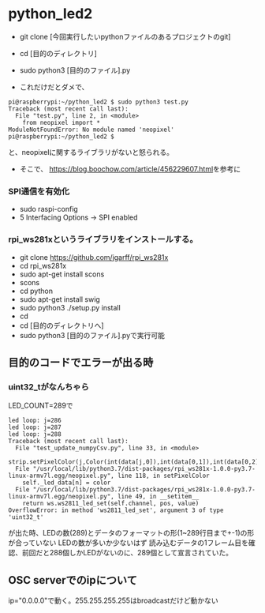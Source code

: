 # python_led2

- git clone [今回実行したいpythonファイルのあるプロジェクトのgit]
- cd [目的のディレクトリ]
- sudo python3 [目的のファイル].py


- これだけだとダメで、
```
pi@raspberrypi:~/python_led2 $ sudo python3 test.py
Traceback (most recent call last):
  File "test.py", line 2, in <module>
    from neopixel import *
ModuleNotFoundError: No module named 'neopixel'
pi@raspberrypi:~/python_led2 $ 
```


と、neopixelに関するライブラリがないと怒られる。


- そこで、 <https://blog.boochow.com/article/456229607.html>を参考に


### SPI通信を有効化
- sudo raspi-config
- 5 Interfacing Options -> SPI enabled

 
### rpi_ws281xというライブラリをインストールする。
- git clone https://github.com/jgarff/rpi_ws281x 
- cd rpi_ws281x
- sudo apt-get install scons
- scons
- cd python
- sudo apt-get install swig
- sudo python3 ./setup.py install
- cd
- cd [目的のディレクトリへ]
- sudo python3 [目的のファイル].pyで実行可能

## 目的のコードでエラーが出る時
### uint32_tがなんちゃら
LED_COUNT=289で
```
led loop: j=286
led loop: j=287
led loop: j=288
Traceback (most recent call last):
  File "test_update_numpyCsv.py", line 33, in <module>
    strip.setPixelColor(j,Color(int(data[j,0]),int(data[0,1]),int(data[0,2])))
  File "/usr/local/lib/python3.7/dist-packages/rpi_ws281x-1.0.0-py3.7-linux-armv7l.egg/neopixel.py", line 118, in setPixelColor
    self._led_data[n] = color
  File "/usr/local/lib/python3.7/dist-packages/rpi_ws281x-1.0.0-py3.7-linux-armv7l.egg/neopixel.py", line 49, in __setitem__
    return ws.ws2811_led_set(self.channel, pos, value)
OverflowError: in method 'ws2811_led_set', argument 3 of type 'uint32_t'
```
が出た時、LEDの数(289)とデータのフォーマットの形(1~289行目まで+-1)の形が合っていない
LEDの数が多いか少ないはず
読み込むデータの1フレーム目を確認、前回だと288個しかLEDがないのに、289個として宣言されていた。


## OSC serverでのipについて
ip="0.0.0.0"で動く。255.255.255.255はbroadcastだけど動かない

